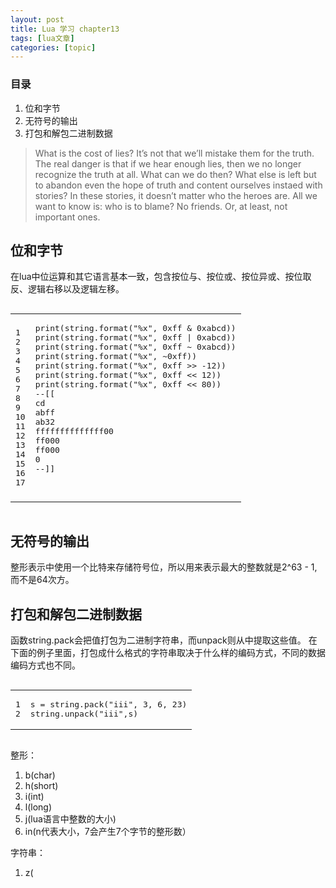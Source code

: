 ```yaml
---
layout: post
title: Lua 学习 chapter13  
tags: [lua文章]
categories: [topic]
---
```

<h3 id="目录">目录</h3>
<ol>
  <li>位和字节</li>
  <li>无符号的输出</li>
  <li>打包和解包二进制数据</li>
</ol>

<blockquote>
  <p>What is the cost of lies? It’s not that we’ll mistake them for the truth. The real danger is that if we hear enough lies, then we no longer recognize the truth at all. What can we do then? What else is left but to abandon even the hope of truth and content ourselves instaed with stories? In these stories, it doesn’t matter who the heroes are. All we want to know is: who is to blame? No friends. Or, at least, not important ones.</p>
</blockquote>

<h2 id="位和字节">位和字节</h2>
<p>在lua中位运算和其它语言基本一致，包含按位与、按位或、按位异或、按位取反、逻辑右移以及逻辑左移。</p>

<div class="language-lua highlighter-rouge"><div class="highlight"><pre class="highlight"><code><table class="rouge-table"><tbody><tr><td class="rouge-gutter gl"><pre class="lineno">1
2
3
4
5
6
7
8
9
10
11
12
13
14
15
16
17
</pre></td><td class="rouge-code"><pre><span class="nb">print</span><span class="p">(</span><span class="nb">string.format</span><span class="p">(</span><span class="s2">&#34;%x&#34;</span><span class="p">,</span> <span class="mh">0xff</span> <span class="err">&amp;</span> <span class="mh">0xabcd</span><span class="p">))</span>
<span class="nb">print</span><span class="p">(</span><span class="nb">string.format</span><span class="p">(</span><span class="s2">&#34;%x&#34;</span><span class="p">,</span> <span class="mh">0xff</span> <span class="err">|</span> <span class="mh">0xabcd</span><span class="p">))</span>
<span class="nb">print</span><span class="p">(</span><span class="nb">string.format</span><span class="p">(</span><span class="s2">&#34;%x&#34;</span><span class="p">,</span> <span class="mh">0xff</span> <span class="err">~</span> <span class="mh">0xabcd</span><span class="p">))</span>
<span class="nb">print</span><span class="p">(</span><span class="nb">string.format</span><span class="p">(</span><span class="s2">&#34;%x&#34;</span><span class="p">,</span> <span class="err">~</span><span class="mh">0xff</span><span class="p">))</span>
<span class="nb">print</span><span class="p">(</span><span class="nb">string.format</span><span class="p">(</span><span class="s2">&#34;%x&#34;</span><span class="p">,</span> <span class="mh">0xff</span> <span class="o">&gt;&gt;</span> <span class="o">-</span><span class="mi">12</span><span class="p">))</span>
<span class="nb">print</span><span class="p">(</span><span class="nb">string.format</span><span class="p">(</span><span class="s2">&#34;%x&#34;</span><span class="p">,</span> <span class="mh">0xff</span> <span class="o">&lt;&lt;</span> <span class="mi">12</span><span class="p">))</span>
<span class="nb">print</span><span class="p">(</span><span class="nb">string.format</span><span class="p">(</span><span class="s2">&#34;%x&#34;</span><span class="p">,</span> <span class="mh">0xff</span> <span class="o">&lt;&lt;</span> <span class="mi">80</span><span class="p">))</span>
<span class="cm">--[[
cd
abff
ab32
ffffffffffffff00
ff000
ff000
0
--]]</span>

</pre></td></tr></tbody></table></code></pre></div></div>

<h2 id="无符号的输出">无符号的输出</h2>
<p>整形表示中使用一个比特来存储符号位，所以用来表示最大的整数就是2^63 - 1,而不是64次方。</p>

<h2 id="打包和解包二进制数据">打包和解包二进制数据</h2>
<p>函数string.pack会把值打包为二进制字符串，而unpack则从中提取这些值。 
在下面的例子里面，打包成什么格式的字符串取决于什么样的编码方式，不同的数据编码方式也不同。</p>
<div class="language-lua highlighter-rouge"><div class="highlight"><pre class="highlight"><code><table class="rouge-table"><tbody><tr><td class="rouge-gutter gl"><pre class="lineno">1
2
</pre></td><td class="rouge-code"><pre><span class="n">s</span> <span class="o">=</span> <span class="n">string</span><span class="p">.</span><span class="n">pack</span><span class="p">(</span><span class="s2">&#34;iii&#34;</span><span class="p">,</span> <span class="mi">3</span><span class="p">,</span> <span class="mi">6</span><span class="p">,</span> <span class="mi">23</span><span class="p">)</span>
<span class="n">string</span><span class="p">.</span><span class="n">unpack</span><span class="p">(</span><span class="s2">&#34;iii&#34;</span><span class="p">,</span><span class="n">s</span><span class="p">)</span>
</pre></td></tr></tbody></table></code></pre></div></div>
<p>整形：</p>
<ol>
  <li>b(char)</li>
  <li>h(short)</li>
  <li>i(int)</li>
  <li>l(long)</li>
  <li>j(lua语言中整数的大小)</li>
  <li>in(n代表大小，7会产生7个字节的整形数）</li>
</ol>

<p>字符串：</p>
<ol>
  <li>z(